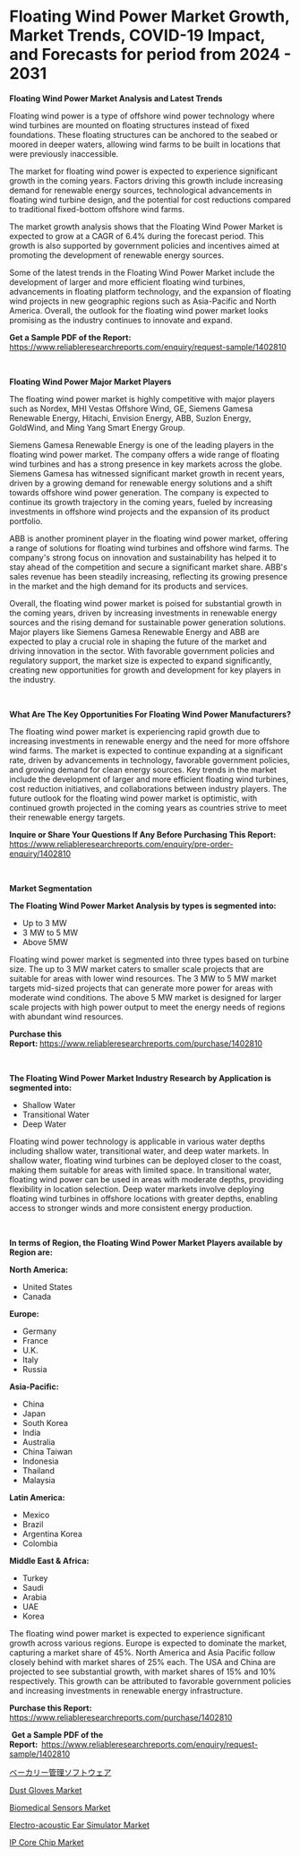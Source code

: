 <p><h1>Floating Wind Power Market Growth, Market Trends, COVID-19 Impact, and Forecasts for period from 2024 - 2031</h1></p><p><strong>Floating Wind Power Market Analysis and Latest Trends</strong></p>
<p><p>Floating wind power is a type of offshore wind power technology where wind turbines are mounted on floating structures instead of fixed foundations. These floating structures can be anchored to the seabed or moored in deeper waters, allowing wind farms to be built in locations that were previously inaccessible.</p><p>The market for floating wind power is expected to experience significant growth in the coming years. Factors driving this growth include increasing demand for renewable energy sources, technological advancements in floating wind turbine design, and the potential for cost reductions compared to traditional fixed-bottom offshore wind farms.</p><p>The market growth analysis shows that the Floating Wind Power Market is expected to grow at a CAGR of 6.4% during the forecast period. This growth is also supported by government policies and incentives aimed at promoting the development of renewable energy sources.</p><p>Some of the latest trends in the Floating Wind Power Market include the development of larger and more efficient floating wind turbines, advancements in floating platform technology, and the expansion of floating wind projects in new geographic regions such as Asia-Pacific and North America. Overall, the outlook for the floating wind power market looks promising as the industry continues to innovate and expand.</p></p>
<p><strong>Get a Sample PDF of the Report:&nbsp;</strong> <a href="https://www.reliableresearchreports.com/enquiry/request-sample/1402810">https://www.reliableresearchreports.com/enquiry/request-sample/1402810</a></p>
<p>&nbsp;</p>
<p><strong>Floating Wind Power Major Market Players</strong></p>
<p><p>The floating wind power market is highly competitive with major players such as Nordex, MHI Vestas Offshore Wind, GE, Siemens Gamesa Renewable Energy, Hitachi, Envision Energy, ABB, Suzlon Energy, GoldWind, and Ming Yang Smart Energy Group. </p><p>Siemens Gamesa Renewable Energy is one of the leading players in the floating wind power market. The company offers a wide range of floating wind turbines and has a strong presence in key markets across the globe. Siemens Gamesa has witnessed significant market growth in recent years, driven by a growing demand for renewable energy solutions and a shift towards offshore wind power generation. The company is expected to continue its growth trajectory in the coming years, fueled by increasing investments in offshore wind projects and the expansion of its product portfolio.</p><p>ABB is another prominent player in the floating wind power market, offering a range of solutions for floating wind turbines and offshore wind farms. The company's strong focus on innovation and sustainability has helped it to stay ahead of the competition and secure a significant market share. ABB's sales revenue has been steadily increasing, reflecting its growing presence in the market and the high demand for its products and services.</p><p>Overall, the floating wind power market is poised for substantial growth in the coming years, driven by increasing investments in renewable energy sources and the rising demand for sustainable power generation solutions. Major players like Siemens Gamesa Renewable Energy and ABB are expected to play a crucial role in shaping the future of the market and driving innovation in the sector. With favorable government policies and regulatory support, the market size is expected to expand significantly, creating new opportunities for growth and development for key players in the industry.</p></p>
<p>&nbsp;</p>
<p><strong>What Are The Key Opportunities For Floating Wind Power Manufacturers?</strong></p>
<p><p>The floating wind power market is experiencing rapid growth due to increasing investments in renewable energy and the need for more offshore wind farms. The market is expected to continue expanding at a significant rate, driven by advancements in technology, favorable government policies, and growing demand for clean energy sources. Key trends in the market include the development of larger and more efficient floating wind turbines, cost reduction initiatives, and collaborations between industry players. The future outlook for the floating wind power market is optimistic, with continued growth projected in the coming years as countries strive to meet their renewable energy targets.</p></p>
<p><strong>Inquire or Share Your Questions If Any Before Purchasing This Report:</strong> <a href="https://www.reliableresearchreports.com/enquiry/pre-order-enquiry/1402810">https://www.reliableresearchreports.com/enquiry/pre-order-enquiry/1402810</a></p>
<p>&nbsp;</p>
<p><strong>Market Segmentation</strong></p>
<p><strong>The Floating Wind Power Market Analysis by types is segmented into:</strong></p>
<p><ul><li>Up to 3 MW</li><li>3 MW to 5 MW</li><li>Above 5MW</li></ul></p>
<p><p>Floating wind power market is segmented into three types based on turbine size. The up to 3 MW market caters to smaller scale projects that are suitable for areas with lower wind resources. The 3 MW to 5 MW market targets mid-sized projects that can generate more power for areas with moderate wind conditions. The above 5 MW market is designed for larger scale projects with high power output to meet the energy needs of regions with abundant wind resources.</p></p>
<p><strong>Purchase this Report:&nbsp;</strong><a href="https://www.reliableresearchreports.com/purchase/1402810">https://www.reliableresearchreports.com/purchase/1402810</a></p>
<p>&nbsp;</p>
<p><strong>The Floating Wind Power Market Industry Research by Application is segmented into:</strong></p>
<p><ul><li>Shallow Water</li><li>Transitional Water</li><li>Deep Water</li></ul></p>
<p><p>Floating wind power technology is applicable in various water depths including shallow water, transitional water, and deep water markets. In shallow water, floating wind turbines can be deployed closer to the coast, making them suitable for areas with limited space. In transitional water, floating wind power can be used in areas with moderate depths, providing flexibility in location selection. Deep water markets involve deploying floating wind turbines in offshore locations with greater depths, enabling access to stronger winds and more consistent energy production.</p></p>
<p>&nbsp;</p>
<p><strong>In terms of Region, the Floating Wind Power Market Players available by Region are:</strong></p>
<p>
    <p> <strong> North America: </strong>
        <ul>
            <li>United States</li>
            <li>Canada</li>
        </ul>
        </p> 
    <p> <strong> Europe: </strong>
        <ul>
            <li>Germany</li>
            <li>France</li>
            <li>U.K.</li>
            <li>Italy</li>
            <li>Russia</li>
        </ul>
        </p> 
    <p> <strong> Asia-Pacific: </strong>
        <ul>
            <li>China</li>
            <li>Japan</li>
            <li>South Korea</li>
            <li>India</li>
            <li>Australia</li>
            <li>China Taiwan</li>
            <li>Indonesia</li>
            <li>Thailand</li>
            <li>Malaysia</li>
        </ul>
        </p> 
    <p> <strong> Latin America: </strong>
        <ul>
            <li>Mexico</li>
            <li>Brazil</li>
            <li>Argentina Korea</li>
            <li>Colombia</li>
        </ul>
        </p> 
    <p> <strong> Middle East & Africa: </strong>
        <ul>
            <li>Turkey</li>
            <li>Saudi</li>
            <li>Arabia</li>
            <li>UAE</li>
            <li>Korea</li>
        </ul>
    </p>
    </p>
<p><p>The floating wind power market is expected to experience significant growth across various regions. Europe is expected to dominate the market, capturing a market share of 45%. North America and Asia Pacific follow closely behind with market shares of 25% each. The USA and China are projected to see substantial growth, with market shares of 15% and 10% respectively. This growth can be attributed to favorable government policies and increasing investments in renewable energy infrastructure.</p></p>
<p><strong>Purchase this Report: </strong><a href="https://www.reliableresearchreports.com/purchase/1402810">https://www.reliableresearchreports.com/purchase/1402810</a></p>
<p>&nbsp;<strong>Get a Sample PDF of the Report:&nbsp;&nbsp;</strong><a href="https://www.reliableresearchreports.com/enquiry/request-sample/1402810">https://www.reliableresearchreports.com/enquiry/request-sample/1402810</a></p>
<p><strong></strong></p>
<p><p><a href="https://github.com/hwbcz413288296/Market-Research-Report-List-1/blob/main/4668433183652.md">ベーカリー管理ソフトウェア</a></p><p><a href="https://butternut-bug-553.notion.site/Dust-Gloves-Market-Share-Market-New-Trends-Analysis-Report-By-Type-By-Application-By-End-use-By-90b300c230f94596b9b40fc9dfc66e69">Dust Gloves Market</a></p><p><a href="https://view.publitas.com/reportprime-1/biomedical-sensors-market-research-report-unlocks-analysis-on-the-market-financial-status-market-size-and-market-revenue-upto-2031/">Biomedical Sensors Market</a></p><p><a href="https://github.com/Hazelklievgspy6vdcsmu106w/Market-Research-Report-List-1/blob/main/electro-acoustic-ear-simulator-market.md">Electro-acoustic Ear Simulator Market</a></p><p><a href="https://issuu.com/reportprime-2/docs/ip-core-chip-market-size-2030.pptx">IP Core Chip Market</a></p></p>